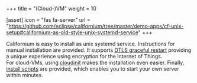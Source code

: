 +++
title = "(Cloud-)VM"
weight = 10

[asset]
  icon = "fas fa-server"
  url = "https://github.com/eclipse/californium/tree/master/demo-apps/cf-unix-setup#californium-as-old-style-unix-systemd-service"
+++

Californium is easy to install as unix systemd service. Instructions for manual installation are provided. It supports [DTLS graceful restart](https://github.com/eclipse/californium/tree/master/demo-apps/cf-extplugtest-server#benchmarks---dtls-graceful-restart) providing a unique experience using encryption for the Internet of Things.
<br>
For cloud-VMs, using [cloudinit](https://github.com/eclipse/californium/tree/master/demo-apps/cf-unix-setup#cloud-init---automatic-cloud-vm-installation) makes the installation even easier. Finally, [install scripts](https://github.com/eclipse/californium/tree/master/demo-apps/cf-unix-setup#installation-on-exoscale-cloud) are provided, which enables you to start your own server within minutes.
